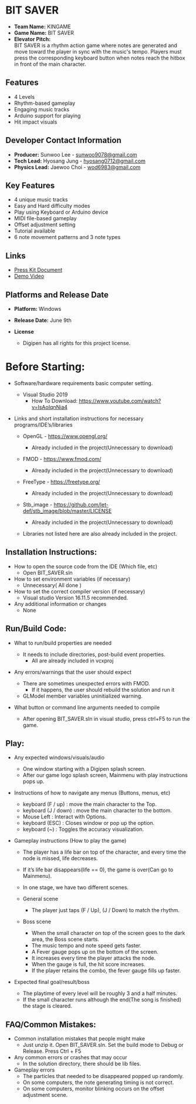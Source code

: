 # BIT SAVER

- **Team Name:** KINGAME  
- **Game Name:** BIT SAVER  
- **Elevator Pitch:**  
  BIT SAVER is a rhythm action game where notes are generated and move toward the player in sync with the music's tempo. Players must press the corresponding keyboard button when notes reach the hitbox in front of the main character.

## Features
- 4 Levels
- Rhythm-based gameplay
- Engaging music tracks
- Arduino support for playing
- Hit impact visuals

## Developer Contact Information
- **Producer:** Sunwoo Lee - [sunwoo9078@gmail.com](mailto:sunwoo9078@gmail.com)  
- **Tech Lead:** Hyosang Jung - [hyosang0712@gmail.com](mailto:hyosang0712@gmail.com)  
- **Physics Lead:** Jaewoo Choi - [wod6983@gmail.com](mailto:wod6983@gmail.com)

## Key Features
- 4 unique music tracks
- Easy and Hard difficulty modes
- Play using Keyboard or Arduino device
- MIDI file-based gameplay
- Offset adjustment setting
- Tutorial available
- 6 note movement patterns and 3 note types

## Links
- [Press Kit Document](https://docs.google.com/document/d/1V79Q7R3hEafI7YR9RckEBPYh2oQSj1Ov/edit?usp=sharing&ouid=106747112146344045584&rtpof=true&sd=true)
- [Demo Video](https://youtu.be/B6Ebtn6DSO4)

## Platforms and Release Date
- **Platform:** Windows  
- **Release Date:** June 9th


- **License**
   - Digipen has all rights for this project license.


# Before Starting:
* Software/hardware requirements basic computer setting.
   * Visual Studio 2019
      * How To Download: https://www.youtube.com/watch?v=IsAoIqnNia4
        


* Links and short installation instructions for necessary programs/IDE’s/libraries
   * OpenGL - https://www.opengl.org/
      * Already included in the project(Unnecessary to download)
   * FMOD - https://www.fmod.com/
      * Already included in the project(Unnecessary to download)
   * FreeType - https://freetype.org/
      * Already included in the project(Unnecessary to download)
    * Stb_image - https://github.com/let-def/stb_image/blob/master/LICENSE
        *  Already included in the project(Unnecessary to download)
 
   * Libraries not listed here are also already included in the project.
                

## Installation Instructions:
* How to open the source code from the IDE (Which file, etc)
   * Open BIT_SAVER.sln 
* How to set environment variables (if necessary)
   * Unnecessary( All done )
* How to set the correct compiler version (if necessary)
   * Visual studio Version 16.11.5 recommended.
* Any additional information or changes
   * None

## Run/Build Code:
* What to run/build properties are needed
   * It needs to include directories, post-build event properties.
      * All are already included in vcxproj


* Any errors/warnings that the user should expect
   * There are sometimes unexpected errors with FMOD. 
      * If it happens, the user should rebuild the solution and run it
   * GLModel member variables uninitialized warning.


* What button or command line arguments needed to compile
   * After opening BIT_SAVER.sln in visual studio, press ctrl+F5 to run the game.

## Play:
* Any expected windows/visuals/audio
   * One window starting with a Digipen splash screen.
   * After our game logo splash screen, Mainmenu with play instructions pops up.
        
* Instructions of how to navigate any menus (Buttons, menus, etc)
   * keyboard (F / up) : move the main character to the Top.
   * keyboard (J / down) : move the main character to the bottom.
   * Mouse Left : Interact with Options.
   * keyboard (ESC) : Closes window or pop up the option.
   * keyboard (~) : Toggles the accuracy visualization.


* Gameplay instructions (How to play the game)
   * The player has a life bar on top of the character, and every time the node is missed, life decreases.
   * If it’s life bar disappears(life == 0), the game is over(Can go to Mainmenu).
   * In one stage, we have two different scenes.


   * General scene
      * The player just taps (F / Up), (J / Down) to match the rhythm.


   * Boss scene
      * When the small character on top of the screen goes to the dark area, the Boss scene starts. 
      * The music tempo and note speed gets faster.
      * A Fever gauge pops up on the bottom of the screen.
      * It increases every time the player attacks the node.
      * When the gauge is full, the hit score increases.        
      * If the player retains the combo, the fever gauge fills up faster.
        
* Expected final goal/result/boss
   * The playtime of every level will be roughly 3 and a half minutes.
   * If the small character runs although the end(The song is finished) the stage is cleared.

## FAQ/Common Mistakes:
* Common installation mistakes that people might make
   * Just unzip it. Open BIT_SAVER.sln. Set the build mode to Debug or Release. Press Ctrl + F5 
* Any common errors or crashes that may occur
   * In the solution directory, there should be lib files.
* Gameplay errors
   * The particles that needed to be disappeared popped up randomly.
   * On some computers, the note generating timing is not correct.
   * On some computers, monitor blinking occurs on the offset adjustment scene.